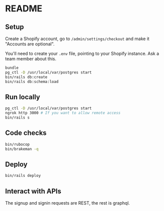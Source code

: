 # README

## Setup

Create a Shopify account, go to `/admin/settings/checkout` and make it "Accounts are optional".

You'll need to create your `.env` file, pointing to your Shopify instance. Ask a team member about this.

```sh
bundle
pg_ctl -D /usr/local/var/postgres start
bin/rails db:create
bin/rails db:schema:load
```

## Run locally

```sh
pg_ctl -D /usr/local/var/postgres start
ngrok http 3000 # If you want to allow remote access
bin/rails s
```

## Code checks

```sh
bin/rubocop
bin/brakeman -q
```

## Deploy

```sh
bin/rails deploy
```

## Interact with APIs

The signup and signin requests are REST, the rest is graphql.
